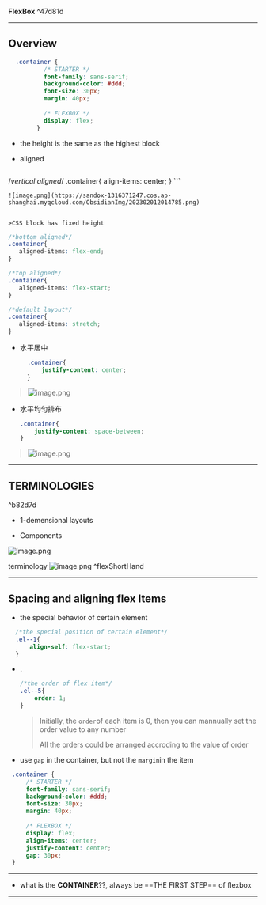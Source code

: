 **FlexBox** ^47d81d

----
## Overview

```css
  .container {
          /* STARTER */
          font-family: sans-serif;
          background-color: #ddd;
          font-size: 30px;
          margin: 40px;
  
          /* FLEXBOX */
          display: flex;
        }
  ```

* the height is the same as the highest block


* aligned

  ```css
/*vertical aligned*/
.container{
	align-items: center;
}
    ```

    ![image.png](https://sandox-1316371247.cos.ap-shanghai.myqcloud.com/ObsidianImg/202302012014785.png)


    >CSS block has fixed height

 ```css
/*bottom aligned*/
.container{
	aligned-items: flex-end;
}

/*top aligned*/
.container{
	aligned-items: flex-start;
}
```

 ```css
/*default layout*/
.container{
	aligned-items: stretch;
}
```





* 水平居中

  ```css
    .container{
        justify-content: center;
    }
    ```

>![image.png](https://sandox-1316371247.cos.ap-shanghai.myqcloud.com/ObsidianImg/202302012014175.png)

  * 水平均匀排布

    ```css
    .container{
        justify-content: space-between;
    }
    ```

>![image.png](https://sandox-1316371247.cos.ap-shanghai.myqcloud.com/ObsidianImg/202302012014482.png)






----

## TERMINOLOGIES

^b82d7d

* 1-demensional layouts



* Components

![image.png](https://sandox-1316371247.cos.ap-shanghai.myqcloud.com/ObsidianImg/202302012015955.png)






terminology 
![image.png](https://sandox-1316371247.cos.ap-shanghai.myqcloud.com/ObsidianImg/202302012015481.png)
^flexShortHand







----

## Spacing and aligning flex Items



* the special behavior of certain element

```css
  /*the special position of certain element*/
  .el--1{
      align-self: flex-start;
  }
  ```

* .

  ```css
  /*the order of flex item*/
  .el--5{
      order: 1;
  }
  ```

  >Initially, the `order`of each item is 0, then you can mannually set the order value to any number
  >
  >All the orders could be arranged accroding to the value of order
  >
  >





* use `gap` in the container, but not the `margin`in the item

 ```css
  .container {
      /* STARTER */
      font-family: sans-serif;
      background-color: #ddd;
      font-size: 30px;
      margin: 40px;
  
      /* FLEXBOX */
      display: flex;
      align-items: center;
      justify-content: center;
      gap: 30px;
  }
  ```

  



---

* what is the **CONTAINER**??, always be  ==THE FIRST STEP== of flexbox


----
